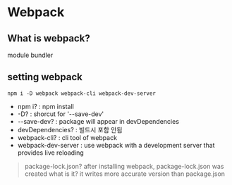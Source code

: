 # Webpack

## What is webpack?
module bundler

## setting webpack
```
npm i -D webpack webpack-cli webpack-dev-server
```
- npm i? : npm install
- -D? : shorcut for '--save-dev'
- --save-dev? : package will appear in devDependencies
- devDependencies? : 빌드시 포함 안됨
- webpack-cli? : cli tool of webpack
- webpack-dev-server : use webpack with a development server that provides live reloading

> package-lock.json?
> after installing webpack, package-lock.json was created
what is it?
> it writes more accurate version than package.json 
